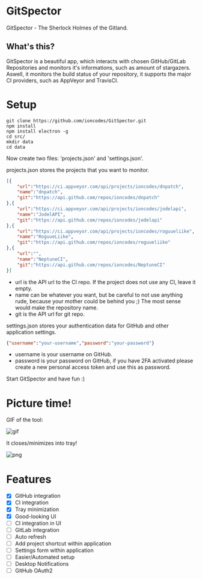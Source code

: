 # GitSpector
GitSpector - The Sherlock Holmes of the Gitland.

## What's this?
GitSpector is a beautiful app, which interacts with chosen GitHub/GitLab Repositories and monitors it's informations, such as amount of stargazers. Aswell, it monitors the build status of your repository, it supports the major CI providers, such as AppVeyor and TravisCI.

# Setup
```
git clone https://github.com/ioncodes/GitSpector.git
npm install
npm install electron -g
cd src/
mkdir data
cd data
```
Now create two files: 'projects.json' and 'settings.json'.

projects.json stores the projects that you want to monitor.
```json
[{
    "url":"https://ci.appveyor.com/api/projects/ioncodes/dnpatch",
    "name":"dnpatch",
    "git":"https://api.github.com/repos/ioncodes/dnpatch"
},{
    "url":"https://ci.appveyor.com/api/projects/ioncodes/jodelapi",
    "name":"JodelAPI",
    "git":"https://api.github.com/repos/ioncodes/jodelapi"
},{
    "url":"https://ci.appveyor.com/api/projects/ioncodes/roguueliike",
    "name":"RoguueLiike",
    "git":"https://api.github.com/repos/ioncodes/roguueliike"
},{
    "url":"",
    "name":"NeptuneCI",
    "git":"https://api.github.com/repos/ioncodes/NeptuneCI"
}]
```
* url is the API url to the CI repo. If the project does not use any CI, leave it empty.
* name can be whatever you want, but be careful to not use anything rude, because your mother could be behind you ;) The most sense would make the repository name.
* git is the API url for git repo.

settings.json stores your authentication data for GitHub and other application settings.
```json
{"username":"your-username","password":"your-password"}
```
* username is your username on GitHub.
* password is your password on GitHub, if you have 2FA activated please create a new personal access token and use this as password.

Start GitSpector and have fun :)

# Picture time!
GIF of the tool:

![gif](http://i.imgur.com/zZ6aXmz.gif)

It closes/minimizes into tray!

![png](http://i.imgur.com/a1GfCLp.png)

# Features
- [x] GitHub integration
- [x] CI integration
- [x] Tray minimization
- [x] Good-looking UI
- [ ] CI integration in UI
- [ ] GitLab integration
- [ ] Auto refresh
- [ ] Add project shortcut within application
- [ ] Settings form within application
- [ ] Easier/Automated setup
- [ ] Desktop Notifications
- [ ] GitHub OAuth2
